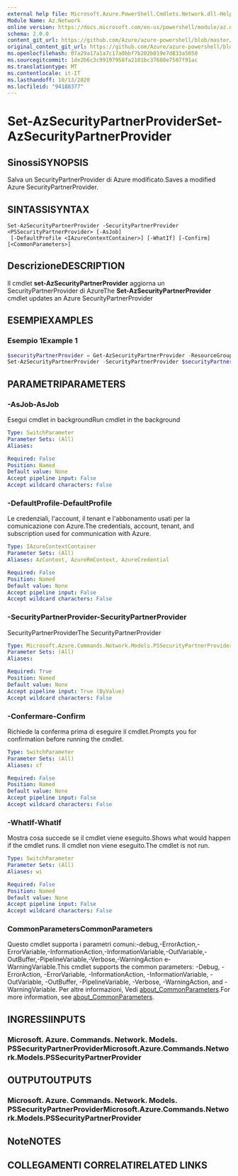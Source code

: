 ```yaml
---
external help file: Microsoft.Azure.PowerShell.Cmdlets.Network.dll-Help.xml
Module Name: Az.Network
online version: https://docs.microsoft.com/en-us/powershell/module/az.network/set-azsecuritypartnerprovider
schema: 2.0.0
content_git_url: https://github.com/Azure/azure-powershell/blob/master/src/Network/Network/help/Set-AzSecurityPartnerProvider.md
original_content_git_url: https://github.com/Azure/azure-powershell/blob/master/src/Network/Network/help/Set-AzSecurityPartnerProvider.md
ms.openlocfilehash: 07a29a17a1a7c17a0bbf7b202b019e7d833a5050
ms.sourcegitcommit: 1de2b6c3c99197958fa2101bc37680e7507f91ac
ms.translationtype: MT
ms.contentlocale: it-IT
ms.lasthandoff: 10/13/2020
ms.locfileid: "94188377"
---
```

# <span data-ttu-id="898a5-101">Set-AzSecurityPartnerProvider</span><span class="sxs-lookup"><span data-stu-id="898a5-101">Set-AzSecurityPartnerProvider</span></span>

## <span data-ttu-id="898a5-102">Sinossi</span><span class="sxs-lookup"><span data-stu-id="898a5-102">SYNOPSIS</span></span>
<span data-ttu-id="898a5-103">Salva un SecurityPartnerProvider di Azure modificato.</span><span class="sxs-lookup"><span data-stu-id="898a5-103">Saves a modified Azure SecurityPartnerProvider.</span></span>

## <span data-ttu-id="898a5-104">SINTASSI</span><span class="sxs-lookup"><span data-stu-id="898a5-104">SYNTAX</span></span>

```
Set-AzSecurityPartnerProvider -SecurityPartnerProvider <PSSecurityPartnerProvider> [-AsJob]
 [-DefaultProfile <IAzureContextContainer>] [-WhatIf] [-Confirm] [<CommonParameters>]
```

## <span data-ttu-id="898a5-105">Descrizione</span><span class="sxs-lookup"><span data-stu-id="898a5-105">DESCRIPTION</span></span>
<span data-ttu-id="898a5-106">Il cmdlet **set-AzSecurityPartnerProvider** aggiorna un SecurityPartnerProvider di Azure</span><span class="sxs-lookup"><span data-stu-id="898a5-106">The **Set-AzSecurityPartnerProvider** cmdlet updates an Azure SecurityPartnerProvider</span></span>

## <span data-ttu-id="898a5-107">ESEMPI</span><span class="sxs-lookup"><span data-stu-id="898a5-107">EXAMPLES</span></span>

### <span data-ttu-id="898a5-108">Esempio 1</span><span class="sxs-lookup"><span data-stu-id="898a5-108">Example 1</span></span>
```powershell
$securityPartnerProvider = Get-AzSecurityPartnerProvider -ResourceGroupName securityPartnerProviderRG -Name securityPartnerProvider
Set-AzSecurityPartnerProvider -SecurityPartnerProvider $securityPartnerProvider
```


## <span data-ttu-id="898a5-109">PARAMETRI</span><span class="sxs-lookup"><span data-stu-id="898a5-109">PARAMETERS</span></span>

### <span data-ttu-id="898a5-110">-AsJob</span><span class="sxs-lookup"><span data-stu-id="898a5-110">-AsJob</span></span>
<span data-ttu-id="898a5-111">Esegui cmdlet in background</span><span class="sxs-lookup"><span data-stu-id="898a5-111">Run cmdlet in the background</span></span>

```yaml
Type: SwitchParameter
Parameter Sets: (All)
Aliases:

Required: False
Position: Named
Default value: None
Accept pipeline input: False
Accept wildcard characters: False
```

### <span data-ttu-id="898a5-112">-DefaultProfile</span><span class="sxs-lookup"><span data-stu-id="898a5-112">-DefaultProfile</span></span>
<span data-ttu-id="898a5-113">Le credenziali, l'account, il tenant e l'abbonamento usati per la comunicazione con Azure.</span><span class="sxs-lookup"><span data-stu-id="898a5-113">The credentials, account, tenant, and subscription used for communication with Azure.</span></span>

```yaml
Type: IAzureContextContainer
Parameter Sets: (All)
Aliases: AzContext, AzureRmContext, AzureCredential

Required: False
Position: Named
Default value: None
Accept pipeline input: False
Accept wildcard characters: False
```

### <span data-ttu-id="898a5-114">-SecurityPartnerProvider</span><span class="sxs-lookup"><span data-stu-id="898a5-114">-SecurityPartnerProvider</span></span>
<span data-ttu-id="898a5-115">SecurityPartnerProvider</span><span class="sxs-lookup"><span data-stu-id="898a5-115">The SecurityPartnerProvider</span></span>

```yaml
Type: Microsoft.Azure.Commands.Network.Models.PSSecurityPartnerProvider
Parameter Sets: (All)
Aliases:

Required: True
Position: Named
Default value: None
Accept pipeline input: True (ByValue)
Accept wildcard characters: False
```

### <span data-ttu-id="898a5-116">-Confermare</span><span class="sxs-lookup"><span data-stu-id="898a5-116">-Confirm</span></span>
<span data-ttu-id="898a5-117">Richiede la conferma prima di eseguire il cmdlet.</span><span class="sxs-lookup"><span data-stu-id="898a5-117">Prompts you for confirmation before running the cmdlet.</span></span>

```yaml
Type: SwitchParameter
Parameter Sets: (All)
Aliases: cf

Required: False
Position: Named
Default value: None
Accept pipeline input: False
Accept wildcard characters: False
```

### <span data-ttu-id="898a5-118">-WhatIf</span><span class="sxs-lookup"><span data-stu-id="898a5-118">-WhatIf</span></span>
<span data-ttu-id="898a5-119">Mostra cosa succede se il cmdlet viene eseguito.</span><span class="sxs-lookup"><span data-stu-id="898a5-119">Shows what would happen if the cmdlet runs.</span></span>
<span data-ttu-id="898a5-120">Il cmdlet non viene eseguito.</span><span class="sxs-lookup"><span data-stu-id="898a5-120">The cmdlet is not run.</span></span>

```yaml
Type: SwitchParameter
Parameter Sets: (All)
Aliases: wi

Required: False
Position: Named
Default value: None
Accept pipeline input: False
Accept wildcard characters: False
```

### <span data-ttu-id="898a5-121">CommonParameters</span><span class="sxs-lookup"><span data-stu-id="898a5-121">CommonParameters</span></span>
<span data-ttu-id="898a5-122">Questo cmdlet supporta i parametri comuni:-debug,-ErrorAction,-ErrorVariable,-InformationAction,-InformationVariable,-OutVariable,-OutBuffer,-PipelineVariable,-Verbose,-WarningAction e-WarningVariable.</span><span class="sxs-lookup"><span data-stu-id="898a5-122">This cmdlet supports the common parameters: -Debug, -ErrorAction, -ErrorVariable, -InformationAction, -InformationVariable, -OutVariable, -OutBuffer, -PipelineVariable, -Verbose, -WarningAction, and -WarningVariable.</span></span> <span data-ttu-id="898a5-123">Per altre informazioni, Vedi [about_CommonParameters](http://go.microsoft.com/fwlink/?LinkID=113216).</span><span class="sxs-lookup"><span data-stu-id="898a5-123">For more information, see [about_CommonParameters](http://go.microsoft.com/fwlink/?LinkID=113216).</span></span>

## <span data-ttu-id="898a5-124">INGRESSI</span><span class="sxs-lookup"><span data-stu-id="898a5-124">INPUTS</span></span>

### <span data-ttu-id="898a5-125">Microsoft. Azure. Commands. Network. Models. PSSecurityPartnerProvider</span><span class="sxs-lookup"><span data-stu-id="898a5-125">Microsoft.Azure.Commands.Network.Models.PSSecurityPartnerProvider</span></span>

## <span data-ttu-id="898a5-126">OUTPUT</span><span class="sxs-lookup"><span data-stu-id="898a5-126">OUTPUTS</span></span>

### <span data-ttu-id="898a5-127">Microsoft. Azure. Commands. Network. Models. PSSecurityPartnerProvider</span><span class="sxs-lookup"><span data-stu-id="898a5-127">Microsoft.Azure.Commands.Network.Models.PSSecurityPartnerProvider</span></span>

## <span data-ttu-id="898a5-128">Note</span><span class="sxs-lookup"><span data-stu-id="898a5-128">NOTES</span></span>

## <span data-ttu-id="898a5-129">COLLEGAMENTI CORRELATI</span><span class="sxs-lookup"><span data-stu-id="898a5-129">RELATED LINKS</span></span>
